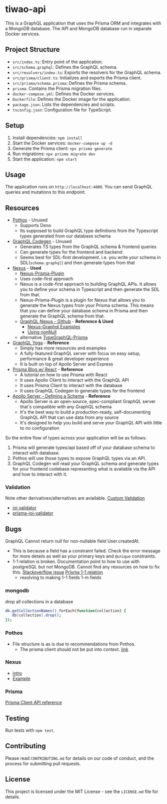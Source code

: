 # tiwao-api

This is a GraphQL application that uses the Prisma ORM and integrates with a MongoDB database. The API and MongoDB database run in separate Docker services.

## Project Structure

- `src/index.ts`: Entry point of the application.
- `src/schema.graphql`: Defines the GraphQL schema.
- `src/resolvers/index.ts`: Exports the resolvers for the GraphQL schema.
- `src/prisma/client.ts`: Initializes and exports the Prisma client.
- `src/prisma/schema.prisma`: Defines the Prisma schema.
- `prisma`: Contains the Prisma migration files.
- `docker-compose.yml`: Defines the Docker services.
- `Dockerfile`: Defines the Docker image for the application.
- `package.json`: Lists the dependencies and scripts.
- `tsconfig.json`: Configuration file for TypeScript.

## Setup

1. Install dependencies: `npm install`
2. Start the Docker services: `docker-compose up -d`
3. Generate the Prisma client: `npx prisma generate`
4. Run migrations: `npx prisma migrate dev`
5. Start the application: `npm start`

## Usage

The application runs on `http://localhost:4000`. You can send GraphQL queries and mutations to this endpoint.

## Resources
- [Pothos](https://pothos-graphql.dev/) - Unused
    - Supports Deno
    - Its supposed to build GraphQL type definitions from the Typescript types generated from our database schema
- [GraphQL Codegen](https://the-guild.dev/graphql/codegen) - Unused
    - Generates TS types from the GraphQL schema & frontend queries
    - Can generate types for the frontend and backend
    - Seems best for SDL-first development. i.e. you write your schema in SDL(`schema.graphql`) and then generate types from that
- [Nexus](https://nexusjs.org/docs/) - **Used**
    - [Nexus-Prisma-Plugin](https://graphql-nexus.github.io/nexus-prisma)
    - Uses code-first approach
    - Nexus is a code-first approach to building GraphQL APIs. It allows you to define your schema in Typescript and then generate the SDL from that.
    - Nexus-Prisma-Plugin is a plugin for Nexus that allows you to generate the Nexus types from your Prisma schema. This means that you can define your database schema in Prisma and then generate the GraphQL schema from that.
    - [GraphQL Nexus - Github](https://github.com/prisma/prisma-examples/tree/latest/typescript/graphql-nexus) - **Reference & Used**
        - [Nexus-Graphql Examples](https://github.com/graphql-nexus/nexus/tree/main/examples)
        - [Using nonNull](https://nexusjs.org/docs/api/list-nonNull#nonnull)
    - alternative [TypeGraphQL-Prisma](https://www.npmjs.com/package/typegraphql-prisma)
- [GraphQL Yoga](https://the-guild.dev/graphql/yoga-server/tutorial/basic/07-connecting-server-and-database) - **Reference**
    - Simply has more resources and examples
    - A fully-featured GraphQL server with focus on easy setup, performance & great developer experience
    - It is built on top of Apollo Server and Express
- [Prisma Blog w/ React](https://www.prisma.io/blog/e2e-type-safety-graphql-react-2-j9mEyHY0Ej) - **Reference**
    - A tutorial on how to use Prisma with React
    - It uses Apollo Client to interact with the GraphQL API
    - It uses Prisma Client to interact with the database
    - It uses GraphQL Codegen to generate types for the frontend
- [Apollo Server - Defining a Schema](https://www.apollographql.com/docs/apollo-server/schema/schema) - **Reference**
    - Apollo Server is an open-source, spec-compliant GraphQL server that's compatible with any GraphQL schema
    - It's the best way to build a production-ready, self-documenting GraphQL API that can use data from any source
    - It's designed to help you build and serve your GraphQL API with little to no configuration

So the entire flow of types across your application will be as follows:
1. Prisma will generate types/api based off of your database schema to interact with database.
2. Pothos will use those types to expose GraphQL types via an API.
3. GraphQL Codegen will read your GraphQL schema and generate types for your frontend codebase representing what is available via the API and how to interact with it.
### Validation
Note other derivatives/alternatives are aviailable. [Custom Validation](https://www.prisma.io/docs/orm/prisma-client/queries/custom-validation)
- [joi validator](https://joi.dev/)
- [prisma-joi-validator](https://github.com/omar-dulaimi/prisma-joi-generator)
## Bugs
GraphQL Cannot return null for non-nullable field User.createdAt.
- This is because a field has a constraint failed. Check the error message for more details as well as your primary keys and `@unique` constraints.
- 1-1 relation is broken. Documentation point to how to use with postgreSQL but not MongoDB. Cannot find any resources on how to fix this. [Stackoverflow issue](https://stackoverflow.com/questions/78038901/prismamongo-cant-delete-model-with-relations-the-change-you-are-trying-to) [Prisma 1-1 relation](https://www.prisma.io/docs/orm/prisma-schema/data-model/relations/one-to-one-relations#mongodb)
    - resolving to making 1-1 fields 1-m fields

### mongodb
drop all collections in a database
```sh
db.getCollectionNames().forEach(function(collection) {
   db[collection].drop();
});
```

### Pothos
- File structure is as is due to recommendations from Pothos.
    - The prisma client should not be put into context. [link](https://pothos-graphql.dev/docs/plugins/prisma#:~:text=It%20is%20strongly,Context)
### Nexus
- [intro](https://www.prisma.io/blog/using-graphql-nexus-with-a-database-pmyl3660ncst)
- [Example](https://blog.reilly.dev/building-typesafe-full-stack-app-w-apollo-server-4-railway-prisma-pothos-next-ts-part-1-setting-up-the-server#heading-add-root-mutation-andamp-resolver-for-user-type)
### Prisma
[Prisma Client API reference](https://www.prisma.io/docs/orm/reference/prisma-client-reference#upsert)

## Testing

Run tests with `npm test`.

## Contributing

Please read `CONTRIBUTING.md` for details on our code of conduct, and the process for submitting pull requests.

## License

This project is licensed under the MIT License - see the `LICENSE.md` file for details.
